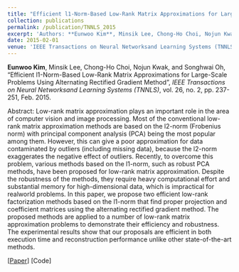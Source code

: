 ```yaml
---
title: "Efficient l1-Norm-Based Low-Rank Matrix Approximations for Large-Scale Problems Using Alternating Rectified Gradient Method"
collection: publications
permalink: /publication/TNNLS_2015
excerpt: 'Authors: **Eunwoo Kim**, Minsik Lee, Chong-Ho Choi, Nojun Kwak, and Songhwai Oh'
date: 2015-02-01
venue: 'IEEE Transactions on Neural Networksand Learning Systems (TNNLS)'
---
```

**Eunwoo Kim**, Minsik Lee, Chong-Ho Choi, Nojun Kwak, and Songhwai Oh, “Efficient l1-Norm-Based Low-Rank Matrix Approximations for  Large-Scale Problems Using Alternating Rectified Gradient Method”, *IEEE Transactions on Neural Networksand Learning Systems (TNNLS)*, vol. 26, no. 2, pp. 237-251, Feb. 2015.

Abstract: Low-rank matrix approximation plays an important role in the area of computer vision and image processing. Most of the conventional low-rank matrix approximation methods are based on the l2-norm (Frobenius norm) with principal component analysis (PCA) being the most popular among them. However, this can give a poor approximation for data contaminated by outliers (including missing data), because the l2-norm exaggerates the negative effect of outliers. Recently, to overcome this problem, various methods based on the l1-norm, such as robust PCA methods, have been proposed for low-rank matrix approximation. Despite the robustness of the methods, they require heavy computational effort and substantial memory for high-dimensional data, which is impractical for realworld problems. In this paper, we propose two efficient low-rank factorization methods based on the l1-norm that find proper projection and coefficient matrices using the alternating rectified gradient method. The proposed methods are applied to a number of low-rank matrix approximation problems to demonstrate their efficiency and robustness. The experimental results show that our proposals are efficient in both execution time and reconstruction performance unlike other state-of-the-art methods.

[[Paper](https://ieeexplore.ieee.org/abstract/document/6784021)] [Code]
